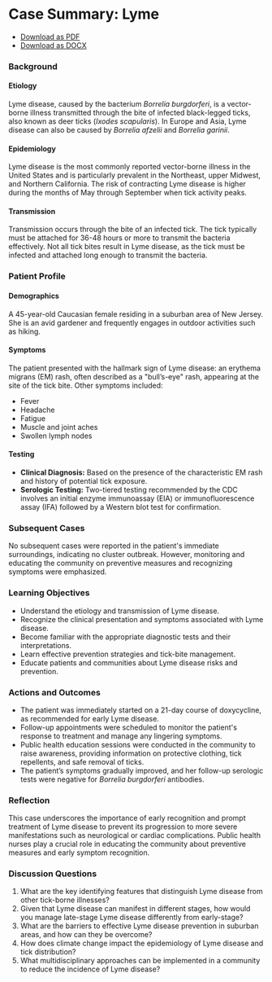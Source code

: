 # Case Summary: Lyme

- [Download as PDF](lyme.pdf)
- [Download as DOCX](lyme.docx)

### Background

#### Etiology
Lyme disease, caused by the bacterium *Borrelia burgdorferi*, is a vector-borne illness transmitted through the bite of infected black-legged ticks, also known as deer ticks (*Ixodes scapularis*). In Europe and Asia, Lyme disease can also be caused by *Borrelia afzelii* and *Borrelia garinii*.

#### Epidemiology
Lyme disease is the most commonly reported vector-borne illness in the United States and is particularly prevalent in the Northeast, upper Midwest, and Northern California. The risk of contracting Lyme disease is higher during the months of May through September when tick activity peaks.

#### Transmission
Transmission occurs through the bite of an infected tick. The tick typically must be attached for 36-48 hours or more to transmit the bacteria effectively. Not all tick bites result in Lyme disease, as the tick must be infected and attached long enough to transmit the bacteria.

### Patient Profile

#### Demographics
A 45-year-old Caucasian female residing in a suburban area of New Jersey. She is an avid gardener and frequently engages in outdoor activities such as hiking.

#### Symptoms
The patient presented with the hallmark sign of Lyme disease: an erythema migrans (EM) rash, often described as a "bull’s-eye" rash, appearing at the site of the tick bite. Other symptoms included:
- Fever
- Headache
- Fatigue
- Muscle and joint aches
- Swollen lymph nodes

#### Testing
- **Clinical Diagnosis:** Based on the presence of the characteristic EM rash and history of potential tick exposure.
- **Serologic Testing:** Two-tiered testing recommended by the CDC involves an initial enzyme immunoassay (EIA) or immunofluorescence assay (IFA) followed by a Western blot test for confirmation.

### Subsequent Cases
No subsequent cases were reported in the patient's immediate surroundings, indicating no cluster outbreak. However, monitoring and educating the community on preventive measures and recognizing symptoms were emphasized.

### Learning Objectives
- Understand the etiology and transmission of Lyme disease.
- Recognize the clinical presentation and symptoms associated with Lyme disease.
- Become familiar with the appropriate diagnostic tests and their interpretations.
- Learn effective prevention strategies and tick-bite management.
- Educate patients and communities about Lyme disease risks and prevention.

### Actions and Outcomes
- The patient was immediately started on a 21-day course of doxycycline, as recommended for early Lyme disease.
- Follow-up appointments were scheduled to monitor the patient's response to treatment and manage any lingering symptoms.
- Public health education sessions were conducted in the community to raise awareness, providing information on protective clothing, tick repellents, and safe removal of ticks.
- The patient’s symptoms gradually improved, and her follow-up serologic tests were negative for *Borrelia burgdorferi* antibodies.

### Reflection
This case underscores the importance of early recognition and prompt treatment of Lyme disease to prevent its progression to more severe manifestations such as neurological or cardiac complications. Public health nurses play a crucial role in educating the community about preventive measures and early symptom recognition.

### Discussion Questions
1. What are the key identifying features that distinguish Lyme disease from other tick-borne illnesses?
2. Given that Lyme disease can manifest in different stages, how would you manage late-stage Lyme disease differently from early-stage?
3. What are the barriers to effective Lyme disease prevention in suburban areas, and how can they be overcome?
4. How does climate change impact the epidemiology of Lyme disease and tick distribution?
5. What multidisciplinary approaches can be implemented in a community to reduce the incidence of Lyme disease?
